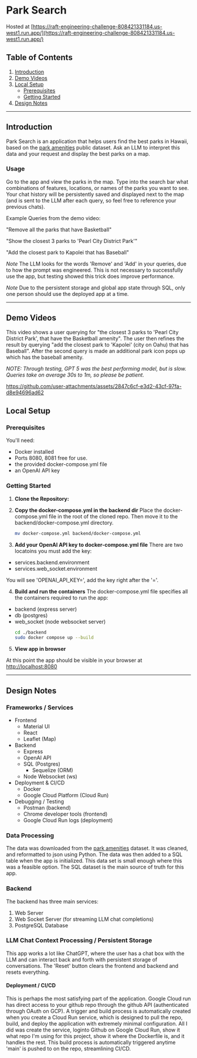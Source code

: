 # Park Search
Hosted at [https://raft-engineering-challenge-808421331184.us-west1.run.app/](https://raft-engineering-challenge-808421331184.us-west1.run.app/)

## Table of Contents

1.  [Introduction](#introduction)
2.  [Demo Videos](#demo-videos)
3.  [Local Setup](#local-setup)
    * [Prerequisites](#prerequisites)
    * [Getting Started](#getting-started)
4.  [Design Notes](#design-notes)

---

## Introduction

Park Search is an application that helps users find the best parks in Hawaii, based on the [park amenities](https://honolulu-cchnl.opendata.arcgis.com/datasets/cchnl::park-amenities/about) public dataset. Ask an LLM to interpret this data and your request and display the best parks on a map.

### Usage
Go to the app and view the parks in the map. Type into the search bar what combinations of features, locations, or names of the parks you want to see. Your chat history will be persistently saved and displayed next to the map (and is sent to the LLM after each query, so feel free to reference your previous chats).

Example Queries from the demo video:

"Remove all the parks that have Basketball"

"Show the closest 3 parks to 'Pearl City District Park'"

"Add the closest park to Kapolei that has Baseball"

*Note* The LLM looks for the words 'Remove' and 'Add' in your queries, due to how the prompt was engineered. This is not necessary to successfully use the app, but testing showed this trick does improve performance.

*Note* Due to the persistent storage and global app state through SQL, only one person should use the deployed app at a time.

---

## Demo Videos

This video shows a user querying for "the closest 3 parks to 'Pearl City District Park', that have the Basketball amenity". The user then refines the result by querying "add the closest park to 'Kapolei' (city on Oahu) that has Baseball". After the second query is made an additional park icon pops up which has the baseball amenity.

*NOTE: Through testing, GPT 5 was the best performing model, but is slow. Queries take on average 30s to 1m, so please be patient.*

https://github.com/user-attachments/assets/2847c6cf-e3d2-43cf-97fa-d8e94696ad62

## Local Setup

### Prerequisites

You'll need:

- Docker installed
- Ports 8080, 8081 free for use.
- the provided docker-compose.yml file
- an OpenAI API key

### Getting Started
1.  **Clone the Repository:**

2.  **Copy the docker-compose.yml in the backend dir**
Place the docker-compose.yml file in the root of the cloned repo. Then move it to the backend/docker-compose.yml directory.
    ```bash
    mv docker-compose.yml backend/docker-compose.yml
    ```

3.  **Add your OpenAI API key to docker-compose.yml file**
There are two locatoins you must add the key:
- services.backend.environment
- services.web_socket.environment

You will see 'OPENAI_API_KEY=', add the key right after the '='.

4. **Build and run the containers**
The docker-compose.yml file specifies all the containers required to run the app:
- backend (express server)
- db (postgres)
- web_socket (node websocket server)
    ```bash
    cd ./backend
    sudo docker compose up --build
    ```
5. **View app in browser**

At this point the app should be visible in your browser at [http://localhost:8080](http://localhost:8080)

---

## Design Notes

### Frameworks / Services
- Frontend
  - Material UI
  - React
  - Leaflet (Map)
- Backend
  - Express
  - OpenAI API
  - SQL (Postgres)
    - Sequelize (ORM)
  - Node Websocket (ws)
- Deployment & CI/CD
  - Docker
  - Google Cloud Platform (Cloud Run)
- Debugging / Testing
  - Postman (backend)
  - Chrome developer tools (frontend)
  - Google Cloud Run logs (deployment)

### Data Processing
The data was downloaded from the [park amenities](https://honolulu-cchnl.opendata.arcgis.com/datasets/cchnl::park-amenities/about) dataset. It was cleaned, and reformatted to json using Python. The data was then added to a SQL table when the app is initialized. This data set is small enough where this was a feasible option. The SQL dataset is the main source of truth for this app.

### Backend
The backend has three main services:
1. Web Server
2. Web Socket Server (for streaming LLM chat completions)
3. PostgreSQL Database

### LLM Chat Context Processing / Persistent Storage
This app works a lot like ChatGPT, where the user has a chat box with the LLM and can interact back and forth with persistent storage of conversations. The 'Reset' button clears the frontend and backend and resets everything.

#### Deployment / CI/CD
This is perhaps the most satisfying part of the application. Google Cloud run has direct access to your github repo through the github API (authenticated through OAuth on GCP). A trigger and build process is automatically created when you create a Cloud Run service, which is designed to pull the repo, build, and deploy the application with extremely minimal configuration. All I did was create the service, loginto Github on Google Cloud Run, show it what repo I'm using for this project, show it where the Dockerfile is, and it handles the rest. This build process is automatically triggered anytime 'main' is pushed to on the repo, streamlining CI/CD.
